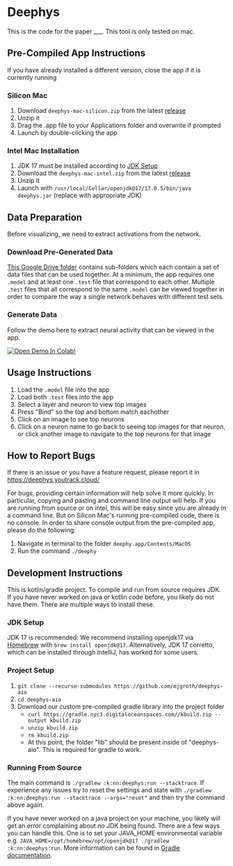<!--- https://github.com/mgroth0/deephy -->

# Deephys

This is the code for the paper ___. This tool is only tested on mac.

## Pre-Compiled App Instructions

If you have already installed a different version, close the app if it is currently running

### Silicon Mac

1. Download `deephys-mac-silicon.zip` from the latest [release](https://github.com/mgroth0/deephy/releases)
2. Unzip it
3. Drag the .app file to your Applications folder and overwrite if prompted
4. Launch by double-clicking the app

### Intel Mac Installation

1. JDK 17 must be installed according to [JDK Setup](jdk-setup)
2. Download the `deephys-mac-intel.zip` from the latest [release](https://github.com/mgroth0/deephy/releases)
2. Unzip it
3. Launch with `/usr/local/Cellar/openjdk@17/17.0.5/bin/java deephys.jar` (replace with appropriate JDK)

## Data Preparation

Before visualizing, we need to extract activations from the network.

### Download Pre-Generated Data

[This Google Drive folder](https://drive.google.com/drive/folders/1755Srmf39sBMjWa_1lEpS-FPo1ANCWFV) contains
sub-folders which each contain a set of data files that can be used together. At a minimum, the app requires
one `.model` and at least one `.test` file that correspond to each other. Multiple `.test` files that all correspond to
the same `.model` can be viewed together in order to compare the way a single network behaves with different test sets.

[//]: # (from Google Drive)

[//]: # (  - `insert_model_name_here_anirban.model`)

[//]: # (  - `CIFARV1_test.test`)

[//]: # (  - `CIFARV2.test`)

### Generate Data

Follow the demo here to extract neural activity that can be viewed in the app.

<a href="https://colab.research.google.com/github/mjgroth/deephys-aio/blob/master/Extract_Activations.ipynb" target="_parent"><img src="https://colab.research.google.com/assets/colab-badge.svg" alt="Open Demo In Colab!"/></a>

## Usage Instructions

1. Load the `.model` file into the app
2. Load both `.test` files into the app
3. Select a layer and neuron to view top images
4. Press "Bind" so the top and bottom match eachother
5. Click on an image to see top neurons
6. Click on a neuron name to go back to seeing top images for that neuron, or click another image to navigate to the
   top neurons for that image

## How to Report Bugs

If there is an issue or you have a feature request, please report it in https://deephys.youtrack.cloud/

For bugs, providing certain information will help solve it more quickly. In particular, copying and pasting and command
line output will help. If you are running from source or on intel, this will be easy since you are already in a command
line. But on Silicon Mac's running pre-compiled code, there is no console. In order to share console output from the
pre-compiled app, please do the following:

1. Navigate in terminal to the folder `deephy.app/Contents/MacOS`
2. Run the command `./deephy`

## Development Instructions

This is kotlin/gradle project. To compile and run from source requires JDK. If you have never worked on java or kotlin code before, you likely do not have them. There are multiple ways to install these.

### JDK Setup

JDK 17 is recommended: We recommend installing openjdk17 via [Homebrew](https://brew.sh/) with `brew install openjdk@17`.
Alternatively, JDK 17 corretto, which can be installed through IntelliJ, has worked for some users.

### Project Setup

1. `git clone --recurse-submodules https://github.com/mjgroth/deephys-aio`
2. `cd deephys-aio`
3. Download our custom pre-compiled gradle library into the project folder
   - `curl https://gradle.nyc3.digitaloceanspaces.com//kbuild.zip --output kbuild.zip`
   - `unzip kbuild.zip`
   - `rm kbuild.zip`
   - At this point, the folder "lib" should be present inside of "deephys-aio". This is required for gradle to work.

### Running From Source

The main command is `./gradlew :k:nn:deephys:run --stacktrace`. If experience any issues try to reset the settings and state
with `./gradlew :k:nn:deephys:run --stacktrace --args="reset"` and then try the command above again.

If you have never worked on a java project on your machine, you likely will get an error complaining about no JDK being found. There are a few ways you can handle this. One is to set your JAVA_HOME environmental variable e.g. `JAVA_HOME=/opt/homebrew/opt/openjdk@17 ./gradlew :k:nn:deephys:run`. More information can be found in [Gradle documentation](https://docs.gradle.org/current/userguide/build_environment.html). 
